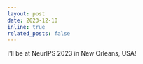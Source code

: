```yaml
---
layout: post
date: 2023-12-10
inline: true
related_posts: false
---
```


I'll be at NeurIPS 2023 in New Orleans, USA!
